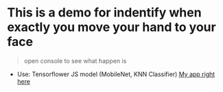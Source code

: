 # This is a demo for indentify when exactly you move your hand to your face
> open console to see what happen is
+ Use: Tensorflower JS model (MobileNet, KNN Classifier)
[My app right here](https://botayra.herokuapp.com/)
